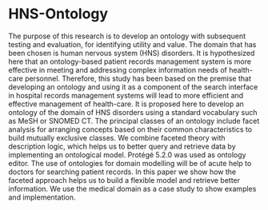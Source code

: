 # HNS-Ontology
The purpose of this research is to develop an ontology with subsequent testing and evaluation, for identifying utility and value. The domain that has been chosen is human nervous system (HNS) disorders. It is hypothesized here that an ontology-based patient records management system is more effective in meeting and addressing complex information needs of health-care personnel. Therefore, this study has been based on the premise that developing an ontology and using it as a component of the search interface in hospital records management systems will lead to more efficient and effective management of health-care. It is proposed here to develop an ontology of the domain of HNS disorders using a standard vocabulary such as MeSH or SNOMED CT. The principal classes of an ontology include facet analysis for arranging concepts based on their common characteristics to build mutually exclusive classes. We combine faceted theory with description logic, which helps us to better query and retrieve data by implementing an ontological model. Protégé 5.2.0 was used as ontology editor. The use of ontologies for domain modelling will be of acute help to doctors for searching patient records. In this paper we show how the faceted approach helps us to build a flexible model and retrieve better information. We use the medical domain as a case study to show examples and implementation.
